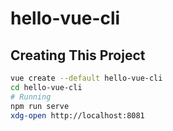 # hello-vue-cli

## Creating This Project

```bash
vue create --default hello-vue-cli
cd hello-vue-cli
# Running
npm run serve
xdg-open http://localhost:8081
```
